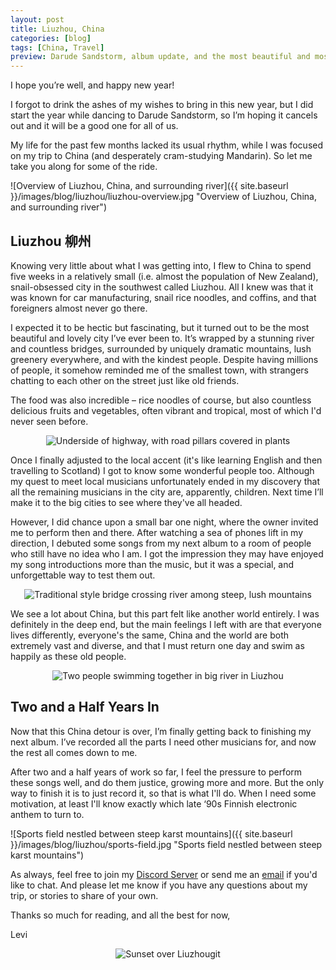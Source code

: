 ```yaml
---
layout: post
title: Liuzhou, China
categories: [blog]
tags: [China, Travel]
preview: Darude Sandstorm, album update, and the most beautiful and most snail-obsessed city I've ever been to.
---
```


I hope you’re well, and happy new year!

I forgot to drink the ashes of my wishes to bring in this new year, but I did start the year while dancing to Darude Sandstorm, so I’m hoping it cancels out and it will be a good one for all of us.

My life for the past few months lacked its usual rhythm, while I was focused on my trip to China (and desperately cram-studying Mandarin). So let me take you along for some of the ride.

![Overview of Liuzhou, China, and surrounding river]({{ site.baseurl }}/images/blog/liuzhou/liuzhou-overview.jpg "Overview of Liuzhou, China, and surrounding river")

## Liuzhou 柳州

Knowing very little about what I was getting into, I flew to China to spend five weeks in a relatively small (i.e. almost the population of New Zealand), snail-obsessed city in the southwest called Liuzhou. All I knew was that it was known for car manufacturing, snail rice noodles, and coffins, and that foreigners almost never go there.

I expected it to be hectic but fascinating, but it turned out to be the most beautiful and lovely city I’ve ever been to. It’s wrapped by a stunning river and countless bridges, surrounded by uniquely dramatic mountains, lush greenery everywhere, and with the kindest people. Despite having millions of people, it somehow reminded me of the smallest town, with strangers chatting to each other on the street just like old friends.

The food was also incredible – rice noodles of course, but also countless delicious fruits and vegetables, often vibrant and tropical, most of which I'd never seen before.

<p align="center">
  <img src="{{ site.baseurl }}/images/blog/liuzhou/under-the-road.jpg" alt="Underside of highway, with road pillars covered in plants" class="blog-image">
</p>

Once I finally adjusted to the local accent (it's like learning English and then travelling to Scotland) I got to know some wonderful people too. Although my quest to meet local musicians unfortunately ended in my discovery that all the remaining musicians in the city are, apparently, children. Next time I’ll make it to the big cities to see where they've all headed.

However, I did chance upon a small bar one night, where the owner invited me to perform then and there. After watching a sea of phones lift in my direction, I debuted some songs from my next album to a room of people who still have no idea who I am. I got the impression they may have enjoyed my song introductions more than the music, but it was a special, and unforgettable way to test them out.

<p align="center">
  <img src="{{ site.baseurl }}/images/blog/liuzhou/bridge-in-gong-yuan.jpg" alt="Traditional style bridge crossing river among steep, lush mountains" class="blog-image">
</p>

We see a lot about China, but this part felt like another world entirely. I was definitely in the deep end, but the main feelings I left with are that everyone lives differently, everyone's the same, China and the world are both extremely vast and diverse, and that I must return one day and swim as happily as these old people.

<p align="center">
  <img src="{{ site.baseurl }}/images/blog/liuzhou/two-swimmers.jpg" alt="Two people swimming together in big river in Liuzhou" class="blog-image">
</p>

## Two and a Half Years In

Now that this China detour is over, I’m finally getting back to finishing my next album. I’ve recorded all the parts I need other musicians for, and now the rest all comes down to me.

After two and a half years of work so far, I feel the pressure to perform these songs well, and do them justice, growing more and more. But the only way to finish it is to just record it, so that is what I'll do. When I need some motivation, at least I'll know exactly which late ‘90s Finnish electronic anthem to turn to.

![Sports field nestled between steep karst mountains]({{ site.baseurl }}/images/blog/liuzhou/sports-field.jpg "Sports field nestled between steep karst mountains")

As always, feel free to join my [Discord Server](https://discord.gg/HNSHRN7B88) or send me an [email](mailto:levi@levipatel.com) if you'd like to chat. And please let me know if you have any questions about my trip, or stories to share of your own.

Thanks so much for reading, and all the best for now,

Levi

<p align="center">
  <img src="{{ site.baseurl }}/images/blog/liuzhou/liuzhou-sunset.jpg" alt="Sunset over Liuzhougit" class="blog-image">
</p>